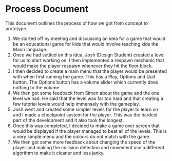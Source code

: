# Process Document

This document outlines the process of how we got from concept to prototype.

1. We started off by meeting and discussing an idea for a game that would be an educational game for kids that would involve teaching kids the Maori language.
2. Once we had settled on this idea, Josh (Design Student) created a level for us to start working on.  I then implemented a respawn mechanic that would make the player respawn whenever they hit the floor block.
3. I then decided to create a main menu that the player would be presented with when first running the game.  This has a Play, Options and Quit button.  The Options button has a volume slider which currently does nothing to the volume.
4. We then got some feedback from Simon about the game and the one level we had.  He said that the level was far too hard and that creating a few tutorial levels would help immensely with the gameplay.  
5. Josh went and created some simpler levels for the player to learn on and I made a checkpoint system for the player.  This was the hardest part of the development and it also took the longest.  
6. Once this was completed, I decided to make a game over screen that would be displayed if the player managed to beat all of the levels.  This is a very simple menu and the colours do not match with the game.
7. We then got some more feedback about changing the speed of the player and making the collision detection and movement use a different algorithm to make it cleaner and less janky.
